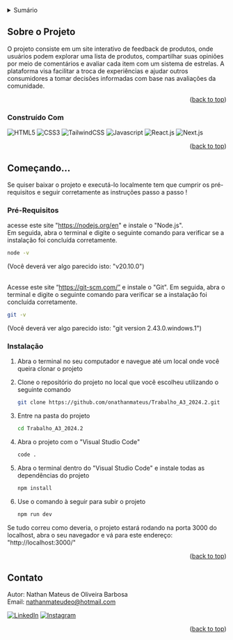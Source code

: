 <!-- Improved compatibility of back to top link -->
<a name="top"></a>

<!-- TABLE OF CONTENTS -->
<details>
  <summary>Sumário</summary>
  <ol>
    <li>
      <a href="#about-the-project">Sobre o Projeto</a>
      <ul>
        <li><a href="#built-with">Construído Com</a></li>
      </ul>
    </li>
    <li>
      <a href="#getting-started">Começando...</a>
      <ul>
        <li><a href="#prerequisites">Pré-Requisitos</a></li>
        <li><a href="#installation">Instalação</a></li>
      </ul>
    </li>
    <li><a href="#contact">Contato</a></li>
  </ol>
</details>

<!-- Sobre o Projeto -->
## Sobre o Projeto

O projeto consiste em um site interativo de feedback de produtos, onde usuários podem explorar uma lista de produtos, compartilhar suas opiniões por meio de comentários e avaliar cada item com um sistema de estrelas. A plataforma visa facilitar a troca de experiências e ajudar outros consumidores a tomar decisões informadas com base nas avaliações da comunidade.

<p align="right">(<a href="#top">back to top</a>)</p>

### Construído Com

![HTML5](https://img.shields.io/badge/HTML5-E34F26?style=for-the-badge&logo=html5&logoColor=white) ![CSS3](https://img.shields.io/badge/CSS3-1572B6?style=for-the-badge&logo=css3&logoColor=white) ![TailwindCSS](https://img.shields.io/badge/Tailwind_CSS-38B2AC?style=for-the-badge&logo=tailwind-css&logoColor=white) ![Javascript](https://img.shields.io/badge/JavaScript-323330?style=for-the-badge&logo=javascript&logoColor=F7DF1E) ![React.js](https://img.shields.io/badge/React-20232A?style=for-the-badge&logo=react&logoColor=61DAFB) ![Next.js](https://img.shields.io/badge/next%20js-000000?style=for-the-badge&logo=nextdotjs&logoColor=white)

<p align="right">(<a href="#top">back to top</a>)</p>

## Começando...

Se quiser baixar o projeto e executá-lo localmente tem que cumprir os pré-requisitos e seguir corretamente as instruções passo a passo !

### Pré-Requisitos

acesse este site "https://nodejs.org/en" e instale o "Node.js". <br> Em seguida, abra o terminal e digite o seguinte comando para verificar se a instalação foi concluída corretamente.
  ```sh
  node -v
  ```
(Você deverá ver algo parecido isto: "v20.10.0") <br> <br> 

Acesse este site “https://git-scm.com/” e instale o "Git". Em seguida, abra o terminal e digite o seguinte comando para verificar se a instalação foi concluída corretamente.
  ```sh
  git -v
  ```
(Você deverá ver algo parecido isto: "git version 2.43.0.windows.1")

### Instalação

1. Abra o terminal no seu computador e navegue até um local onde você queira clonar o projeto

2. Clone o repositório do projeto no local que você escolheu utilizando o seguinte comando
    ```sh	
    git clone https://github.com/onathanmateus/Trabalho_A3_2024.2.git
    ```
3. Entre na pasta do projeto
    ```sh	
    cd Trabalho_A3_2024.2
    ```
4. Abra o projeto com o "Visual Studio Code"
    ```sh	
    code .
    ```
5. Abra o terminal dentro do "Visual Studio Code" e instale todas as dependências do projeto
    ```sh	
    npm install
    ```
6. Use o comando à seguir para subir o projeto  
    ```sh	
    npm run dev 
    ```
Se tudo correu como deveria, o projeto estará rodando na porta 3000 do localhost, abra o seu navegador e vá para este endereço: "http://localhost:3000/"

<p align="right">(<a href="#top">back to top</a>)</p>

<!-- Contato -->
## Contato

Autor: Nathan Mateus de Oliveira Barbosa <br>
Email: nathanmateudeo@hotmail.com

[![LinkedIn](https://img.shields.io/badge/LinkedIn-0077B5?style=for-the-badge&logo=linkedin&logoColor=white)](https://linkedin.com/in/onathanmateus) [![Instagram](https://img.shields.io/badge/Instagram-E4405F?style=for-the-badge&logo=instagram&logoColor=white)](https://instagram.com/onathanmateus)

<p align="right">(<a href="#top">back to top</a>)</p>
